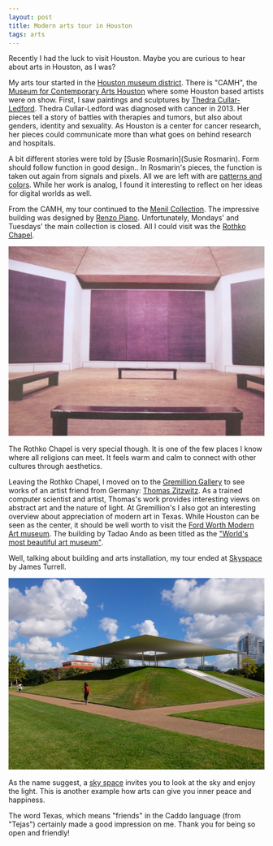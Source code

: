 ```yaml
---
layout: post
title: Modern arts tour in Houston
tags: arts
---
```


Recently I had the luck to visit Houston. Maybe you are curious to hear about arts in Houston, as I was?

My arts tour started in the [Houston museum district](https://en.wikipedia.org/wiki/Houston_Museum_District). There is "CAMH", the [Museum for Contemporary Arts Houston](http://camh.org/) where some Houston based artists were on show. First, I saw paintings and sculptures by [Thedra Cullar-Ledford](http://www.independenceartstudios.com/thedra/artists-statement). Thedra Cullar-Ledford was diagnosed with cancer in 2013. Her pieces tell a story of battles with therapies and tumors, but also about genders, identity and sexuality. As Houston is a center for cancer research, her pieces could communicate more than what goes on behind research and hospitals.

A bit different stories were told by [Susie Rosmarin](Susie Rosmarin). Form should follow function in good design.. In Rosmarin's pieces, the function is taken out again from signals and pixels. All we are left with are [patterns and colors](http://www.houstonpress.com/arts/100-creatives-susie-rosmarin-6397858). While her work is analog, I found it interesting to reflect on her ideas for digital worlds as well. 

From the CAMH, my tour continued to the [Menil Collection](https://www.menil.org/). The impressive building was designed by [Renzo Piano](http://www.rpbw.com/project/25/the-menil-collection/). Unfortunately, Mondays' and Tuesdays' the main collection is closed. All I could visit was the [Rothko Chapel](http://www.rothkochapel.org/). 

<img src="/static/images/rothko_chapel.png" />

The Rothko Chapel is very special though. It is one of the few places I know where all religions can meet. It feels warm and calm to connect with other cultures through aesthetics.

Leaving the Rothko Chapel, I moved on to the [Gremillion Gallery](http://www.gremillion.com/thomaszitzwitz/) to see works of an artist friend from Germany: [Thomas Zitzwitz](http://www.zitzwitz.com/). As a trained computer scientist and artist, Thomas's work provides interesting views on abstract art and the nature of light. At Gremillion's I also got an interesting overview about appreciation of modern art in Texas. While Houston can be seen as the center, it should be well worth to visit the [Ford Worth Modern Art museum](http://www.themodern.org/). The building by Tadao Ando as been titled as the ["World's most beautiful art museum"](http://www.themodern.org/about-modern/building).

Well, talking about building and arts installation, my tour ended at [Skyspace](http://skyspace.rice.edu/) by James Turrell.

<img src="/static/images/turrell_sky.png" />

As the name suggest, a [sky space](https://en.wikipedia.org/wiki/Skyspace) invites you to look at the sky and enjoy the light. This is another example how arts can give you inner peace and happiness.

The word Texas, which means "friends" in the Caddo language (from "Tejas") certainly made a good impression on me. Thank you for being so open and friendly!

